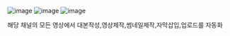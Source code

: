 ![image](https://github.com/user-attachments/assets/3195adf1-ee6e-4430-a9c1-957eacf0e913)
![image](https://github.com/user-attachments/assets/60a09f1a-9689-4736-9034-25a240a58a3d)
![image](https://github.com/user-attachments/assets/d057889d-25ba-415c-8727-af54ceabb32d)

해당 채널의 모든 영상에서 대본작성,영상제작,썸네일제작,자막삽입,업로드를 자동화
